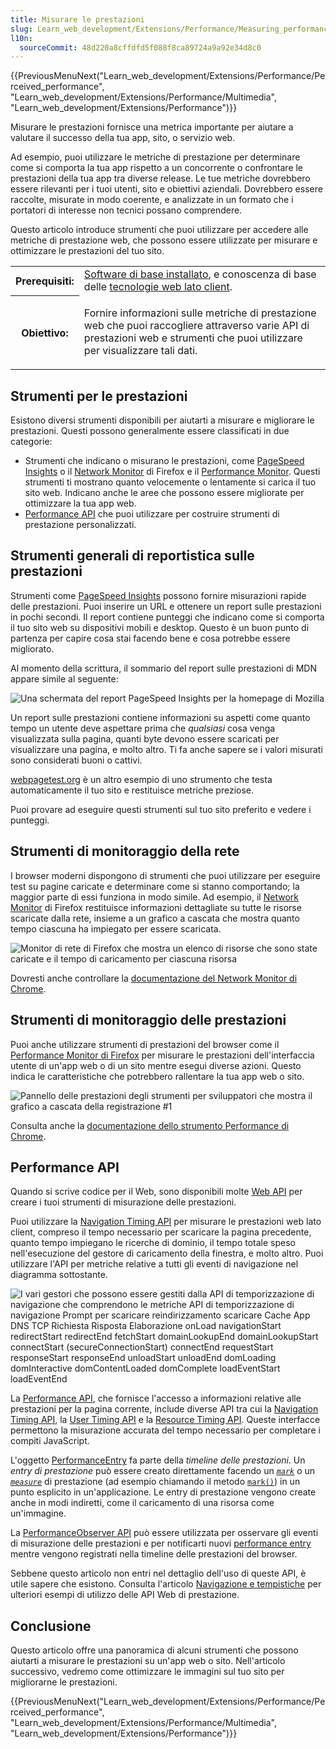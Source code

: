 ```yaml
---
title: Misurare le prestazioni
slug: Learn_web_development/Extensions/Performance/Measuring_performance
l10n:
  sourceCommit: 48d220a8cffdfd5f088f8ca89724a9a92e34d8c0
---
```


{{PreviousMenuNext("Learn_web_development/Extensions/Performance/Perceived_performance", "Learn_web_development/Extensions/Performance/Multimedia", "Learn_web_development/Extensions/Performance")}}

Misurare le prestazioni fornisce una metrica importante per aiutare a valutare il successo della tua app, sito, o servizio web.

Ad esempio, puoi utilizzare le metriche di prestazione per determinare come si comporta la tua app rispetto a un concorrente o confrontare le prestazioni della tua app tra diverse release. Le tue metriche dovrebbero essere rilevanti per i tuoi utenti, sito e obiettivi aziendali. Dovrebbero essere raccolte, misurate in modo coerente, e analizzate in un formato che i portatori di interesse non tecnici possano comprendere.

Questo articolo introduce strumenti che puoi utilizzare per accedere alle metriche di prestazione web, che possono essere utilizzate per misurare e ottimizzare le prestazioni del tuo sito.

<table>
  <tbody>
    <tr>
      <th scope="row">Prerequisiti:</th>
      <td>
        <a
          href="/it/docs/Learn_web_development/Getting_started/Environment_setup/Installing_software"
          >Software di base installato</a
        >, e conoscenza di base delle
        <a href="/it/docs/Learn_web_development/Getting_started/Your_first_website"
          >tecnologie web lato client</a
        >.
      </td>
    </tr>
    <tr>
      <th scope="row">Obiettivo:</th>
      <td>
        <p>
          Fornire informazioni sulle metriche di prestazione web che puoi
          raccogliere attraverso varie API di prestazioni web e strumenti che puoi
          utilizzare per visualizzare tali dati.
        </p>
      </td>
    </tr>
  </tbody>
</table>

## Strumenti per le prestazioni

Esistono diversi strumenti disponibili per aiutarti a misurare e migliorare le prestazioni. Questi possono generalmente essere classificati in due categorie:

- Strumenti che indicano o misurano le prestazioni, come [PageSpeed Insights](https://pagespeed.web.dev/) o il [Network Monitor](https://firefox-source-docs.mozilla.org/devtools-user/network_monitor/index.html) di Firefox e il [Performance Monitor](https://firefox-source-docs.mozilla.org/devtools-user/performance/index.html). Questi strumenti ti mostrano quanto velocemente o lentamente si carica il tuo sito web. Indicano anche le aree che possono essere migliorate per ottimizzare la tua app web.
- [Performance API](/it/docs/Web/API/Performance_API) che puoi utilizzare per costruire strumenti di prestazione personalizzati.

## Strumenti generali di reportistica sulle prestazioni

Strumenti come [PageSpeed Insights](https://pagespeed.web.dev/) possono fornire misurazioni rapide delle prestazioni. Puoi inserire un URL e ottenere un report sulle prestazioni in pochi secondi. Il report contiene punteggi che indicano come si comporta il tuo sito web su dispositivi mobili e desktop. Questo è un buon punto di partenza per capire cosa stai facendo bene e cosa potrebbe essere migliorato.

Al momento della scrittura, il sommario del report sulle prestazioni di MDN appare simile al seguente:

![Una schermata del report PageSpeed Insights per la homepage di Mozilla](pagespeed-insight-mozilla-homepage.png)

Un report sulle prestazioni contiene informazioni su aspetti come quanto tempo un utente deve aspettare prima che _qualsiasi_ cosa venga visualizzata sulla pagina, quanti byte devono essere scaricati per visualizzare una pagina, e molto altro. Ti fa anche sapere se i valori misurati sono considerati buoni o cattivi.

[webpagetest.org](https://www.webpagetest.org/) è un altro esempio di uno strumento che testa automaticamente il tuo sito e restituisce metriche preziose.

Puoi provare ad eseguire questi strumenti sul tuo sito preferito e vedere i punteggi.

## Strumenti di monitoraggio della rete

I browser moderni dispongono di strumenti che puoi utilizzare per eseguire test su pagine caricate e determinare come si stanno comportando; la maggior parte di essi funziona in modo simile. Ad esempio, il [Network Monitor](https://firefox-source-docs.mozilla.org/devtools-user/network_monitor/index.html) di Firefox restituisce informazioni dettagliate su tutte le risorse scaricate dalla rete, insieme a un grafico a cascata che mostra quanto tempo ciascuna ha impiegato per essere scaricata.

![Monitor di rete di Firefox che mostra un elenco di risorse che sono state caricate e il tempo di caricamento per ciascuna risorsa](network-monitor.png)

Dovresti anche controllare la [documentazione del Network Monitor di Chrome](https://developer.chrome.com/docs/devtools/network/).

## Strumenti di monitoraggio delle prestazioni

Puoi anche utilizzare strumenti di prestazioni del browser come il [Performance Monitor di Firefox](https://firefox-source-docs.mozilla.org/devtools-user/performance/index.html) per misurare le prestazioni dell'interfaccia utente di un'app web o di un sito mentre esegui diverse azioni. Questo indica le caratteristiche che potrebbero rallentare la tua app web o sito.

![Pannello delle prestazioni degli strumenti per sviluppatori che mostra il grafico a cascata della registrazione #1](perf-monitor.png)

Consulta anche la [documentazione dello strumento Performance di Chrome](https://developer.chrome.com/docs/devtools/performance/).

## Performance API

Quando si scrive codice per il Web, sono disponibili molte [Web API](/it/docs/Web/API) per creare i tuoi strumenti di misurazione delle prestazioni.

Puoi utilizzare la [Navigation Timing API](/it/docs/Web/API/Performance_API/Navigation_timing) per misurare le prestazioni web lato client, compreso il tempo necessario per scaricare la pagina precedente, quanto tempo impiegano le ricerche di dominio, il tempo totale speso nell'esecuzione del gestore di caricamento della finestra, e molto altro. Puoi utilizzare l'API per metriche relative a tutti gli eventi di navigazione nel diagramma sottostante.

![I vari gestori che possono essere gestiti dalla API di temporizzazione di navigazione che comprendono le metriche API di temporizzazione di navigazione Prompt per scaricare reindirizzamento scaricare Cache App DNS TCP Richiesta Risposta Elaborazione onLoad navigationStart redirectStart redirectEnd fetchStart domainLookupEnd domainLookupStart connectStart (secureConnectionStart) connectEnd requestStart responseStart responseEnd unloadStart unloadEnd domLoading domInteractive domContentLoaded domComplete loadEventStart loadEventEnd](navigationtimingapi.jpg)

La [Performance API](/it/docs/Web/API/Performance_API), che fornisce l'accesso a informazioni relative alle prestazioni per la pagina corrente, include diverse API tra cui la [Navigation Timing API](/it/docs/Web/API/Performance_API/Navigation_timing), la [User Timing API](/it/docs/Web/API/Performance_API/User_timing) e la [Resource Timing API](/it/docs/Web/API/Performance_API/Resource_timing). Queste interfacce permettono la misurazione accurata del tempo necessario per completare i compiti JavaScript.

L'oggetto [PerformanceEntry](/it/docs/Web/API/PerformanceEntry) fa parte della _timeline delle prestazioni_. Un _entry di prestazione_ può essere creato direttamente facendo un _[`mark`](/it/docs/Web/API/PerformanceMark)_ o un _[`measure`](/it/docs/Web/API/PerformanceMeasure)_ di prestazione (ad esempio chiamando il metodo [`mark()`](/it/docs/Web/API/Performance/mark)) in un punto esplicito in un'applicazione. Le entry di prestazione vengono create anche in modi indiretti, come il caricamento di una risorsa come un'immagine.

La [PerformanceObserver API](/it/docs/Web/API/PerformanceObserver) può essere utilizzata per osservare gli eventi di misurazione delle prestazioni e per notificarti nuovi [performance entry](/it/docs/Web/API/PerformanceEntry) mentre vengono registrati nella timeline delle prestazioni del browser.

Sebbene questo articolo non entri nel dettaglio dell'uso di queste API, è utile sapere che esistono. Consulta l'articolo [Navigazione e tempistiche](/it/docs/Web/Performance/Guides/Navigation_and_resource_timings) per ulteriori esempi di utilizzo delle API Web di prestazione.

## Conclusione

Questo articolo offre una panoramica di alcuni strumenti che possono aiutarti a misurare le prestazioni su un'app web o sito. Nell'articolo successivo, vedremo come ottimizzare le immagini sul tuo sito per migliorarne le prestazioni.

{{PreviousMenuNext("Learn_web_development/Extensions/Performance/Perceived_performance", "Learn_web_development/Extensions/Performance/Multimedia", "Learn_web_development/Extensions/Performance")}}

